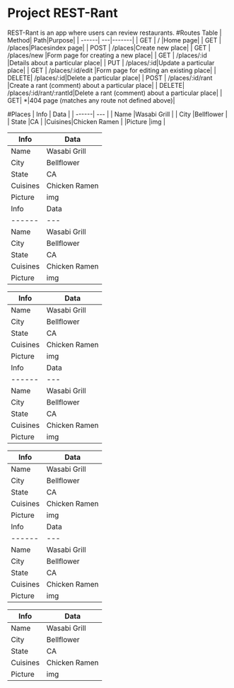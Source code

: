 # Project REST-Rant

REST-Rant is an app where users can review restaurants.
#Routes Table
| Method| Path|Purpose|
| ------| ---|-------|
| GET   | /  |Home page|
| GET   | /places|Placesindex page|
| POST  | /places|Create new place|
| GET   | /places/new |Form page for creating a new place|
| GET   | /places/:id |Details about a particular place|
| PUT   | /places/:id|Update a particular place|
| GET   | /places/:id/edit |Form page for editing an existing place|
| DELETE| /places/:id|Delete a particular place|
| POST  | /places/:id/rant |Create a rant (comment) about a particular place|
| DELETE| /places/:id/rant/:rantId|Delete a rant (comment) about a particular place| 
| GET| *|404 page (matches any route not defined above)|

#Places
| Info  | Data          |
| ------| ---           |
| Name  |Wasabi Grill   |
| City  |Bellflower     |
| State |CA             |
|Cuisines|Chicken Ramen |
|Picture |img           |

| Info| Data|
| ------| ---|
| Name  |Wasabi Grill  |
| City|Bellflower    |
| State   |CA |
| Cuisines|Chicken Ramen |
|Picture  |img           |
| Info| Data|
| ------| ---|
| Name  |Wasabi Grill  |
| City|Bellflower    |
| State   |CA |
| Cuisines|Chicken Ramen |
|Picture  |img           |

| Info| Data|
| ------| ---|
| Name  |Wasabi Grill  |
| City|Bellflower    |
| State   |CA |
| Cuisines|Chicken Ramen |
|Picture  |img           |
| Info| Data|
| ------| ---|
| Name  |Wasabi Grill  |
| City|Bellflower    |
| State   |CA |
| Cuisines|Chicken Ramen |
|Picture  |img           |

| Info| Data|
| ------| ---|
| Name  |Wasabi Grill  |
| City|Bellflower    |
| State   |CA |
| Cuisines|Chicken Ramen |
|Picture  |img           |
| Info| Data|
| ------| ---|
| Name  |Wasabi Grill  |
| City|Bellflower    |
| State   |CA |
| Cuisines|Chicken Ramen |
|Picture  |img           |

| Info| Data|
| ------| ---|
| Name  |Wasabi Grill  |
| City|Bellflower    |
| State   |CA |
| Cuisines|Chicken Ramen |
|Picture  |img           |